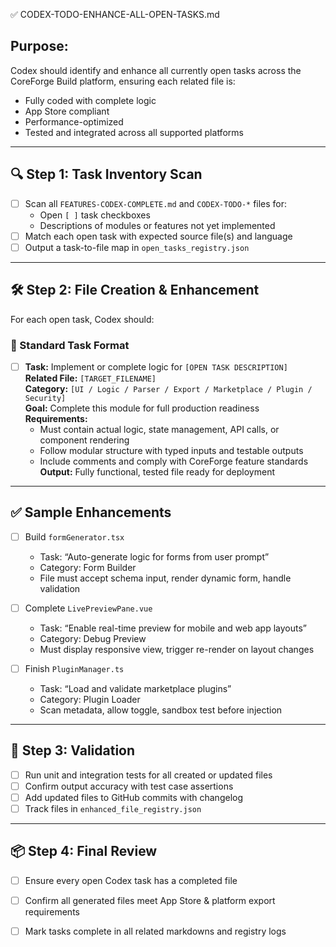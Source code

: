 ✅ CODEX-TODO-ENHANCE-ALL-OPEN-TASKS.md

## Purpose:
Codex should identify and enhance all currently open tasks across the CoreForge Build platform, ensuring each related file is:

- Fully coded with complete logic
- App Store compliant
- Performance-optimized
- Tested and integrated across all supported platforms

---

## 🔍 Step 1: Task Inventory Scan

- [ ] Scan all `FEATURES-CODEX-COMPLETE.md` and `CODEX-TODO-*` files for:
  - Open `[ ]` task checkboxes
  - Descriptions of modules or features not yet implemented
- [ ] Match each open task with expected source file(s) and language
- [ ] Output a task-to-file map in `open_tasks_registry.json`

---

## 🛠 Step 2: File Creation & Enhancement

For each open task, Codex should:

### 🔧 Standard Task Format

- [ ] **Task:** Implement or complete logic for `[OPEN TASK DESCRIPTION]`  
  **Related File:** `[TARGET_FILENAME]`  
  **Category:** `[UI / Logic / Parser / Export / Marketplace / Plugin / Security]`  
  **Goal:** Complete this module for full production readiness  
  **Requirements:**
    - Must contain actual logic, state management, API calls, or component rendering
    - Follow modular structure with typed inputs and testable outputs
    - Include comments and comply with CoreForge feature standards
  **Output:** Fully functional, tested file ready for deployment

---

## ✅ Sample Enhancements

- [ ] Build `formGenerator.tsx`
  - Task: “Auto-generate logic for forms from user prompt”
  - Category: Form Builder
  - File must accept schema input, render dynamic form, handle validation

- [ ] Complete `LivePreviewPane.vue`
  - Task: “Enable real-time preview for mobile and web app layouts”
  - Category: Debug Preview
  - Must display responsive view, trigger re-render on layout changes

- [ ] Finish `PluginManager.ts`
  - Task: “Load and validate marketplace plugins”
  - Category: Plugin Loader
  - Scan metadata, allow toggle, sandbox test before injection

---

## 🧪 Step 3: Validation

- [ ] Run unit and integration tests for all created or updated files
- [ ] Confirm output accuracy with test case assertions
- [ ] Add updated files to GitHub commits with changelog
- [ ] Track files in `enhanced_file_registry.json`

---

## 📦 Step 4: Final Review

- [ ] Ensure every open Codex task has a completed file
- [ ] Confirm all generated files meet App Store & platform export requirements
- [ ] Mark tasks complete in all related markdowns and registry logs

